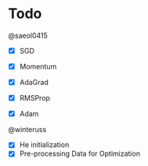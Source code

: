 # Todo

@saeol0415
- [x] SGD
- [x] Momentum 
- [x] AdaGrad
- [x] RMSProp
- [x] Adam


@winteruss
- [x] He initialization
- [x] Pre-processing Data for Optimization